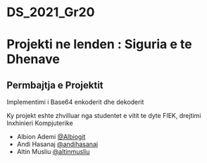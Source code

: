 # DS_2021_Gr20
# Projekti ne lenden : Siguria e te Dhenave

## Permbajtja e Projektit
Implementimi i Base64 enkoderit dhe dekoderit


Ky projekt eshte zhvilluar nga studentet e vitit te dyte FIEK, drejtimi Inxhinieri Kompjuterike

- Albion Ademi [@Albiogit](https://github.com/Albiongit)
- Andi Hasanaj  [@andihasanaj](https://github.com/andihasanaj)
- Altin Musliu   [@altinmusliu](https://github.com/altinmusliu)



